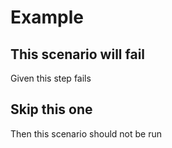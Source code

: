 # Example

## This scenario will fail

Given this step fails

## Skip this one

Then this scenario should not be run
